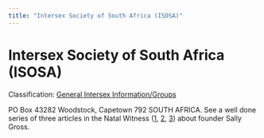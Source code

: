 ```yaml
---
title: "Intersex Society of South Africa (ISOSA)"
---
```


# Intersex Society of South Africa (ISOSA)

Classification: [General Intersex Information/Groups][1]

PO Box 43282 Woodstock, Capetown 792 SOUTH AFRICA. See a well done series of three articles in the Natal Witness ([1][2], [2][3], [3][4]) about founder Sally Gross.


[1]: /taxonomy/term/9
[2]: http://www.isna.org/pdf/gross1.pdf
[3]: http://www.isna.org/pdf/gross2.pdf
[4]: http://www.isna.org/pdf/gross3.pdf





